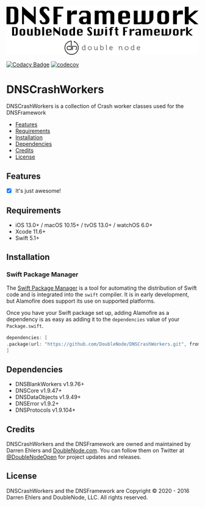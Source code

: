 ![DoubleNode Swift Framework](https://github.com/DoubleNode/DNSCrashWorkers/raw/master/DNSFrameworkLogo.png)

[![Codacy Badge](https://api.codacy.com/project/badge/Grade/6f473642e4404426b55fda500602e662)](https://www.codacy.com?utm_source=github.com&amp;utm_medium=referral&amp;utm_content=DoubleNode/DNSCrashWorkers&amp;utm_campaign=Badge_Grade)
[![codecov](https://codecov.io/gh/DoubleNode/DNSCrashWorkers/branch/master/graph/badge.svg?token=NcFMBk0g9t)](https://codecov.io/gh/DoubleNode/DNSCrashWorkers)

# DNSCrashWorkers

DNSCrashWorkers is a collection of Crash worker classes used for the DNSFramework

-   [Features](#features)
-   [Requirements](#requirements)
-   [Installation](#installation)
-   [Dependencies](#dependencies)
-   [Credits](#credits)
-   [License](#license)

## Features

-   [x] It's just awesome!

## Requirements

-   iOS 13.0+ / macOS 10.15+ / tvOS 13.0+ / watchOS 6.0+
-   Xcode 11.6+
-   Swift 5.1+

## Installation

### Swift Package Manager

The [Swift Package Manager](https://swift.org/package-manager/) is a tool for automating the distribution of Swift code and is integrated into the `swift` compiler. It is in early development, but Alamofire does support its use on supported platforms.

Once you have your Swift package set up, adding Alamofire as a dependency is as easy as adding it to the `dependencies` value of your `Package.swift`.

```swift
dependencies: [
.package(url: "https://github.com/DoubleNode/DNSCrashWorkers.git", from: "1.9.59")
]
```

## Dependencies

-   DNSBlankWorkers v1.9.76+
-   DNSCore v1.9.47+
-   DNSDataObjects v1.9.49+
-   DNSError v1.9.2+
-   DNSProtocols v1.9.104+

## Credits

DNSCrashWorkers and the DNSFramework are owned and maintained by Darren Ehlers and [DoubleNode.com](http://doublenode.com). You can follow them on Twitter at [@DoubleNodeOpen](https://twitter.com/DoubleNodeOpen) for project updates and releases.

## License

DNSCrashWorkers and the DNSFramework are Copyright © 2020 - 2016 Darren Ehlers and DoubleNode, LLC. All rights reserved.
